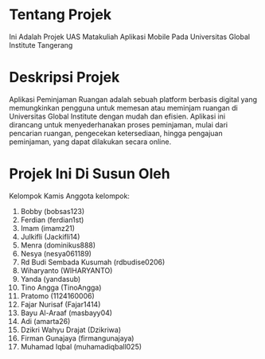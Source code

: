 # Tentang Projek

Ini Adalah Projek UAS Matakuliah Aplikasi Mobile 
Pada Universitas Global Institute Tangerang

# Deskripsi Projek
Aplikasi Peminjaman Ruangan adalah sebuah platform berbasis digital yang memungkinkan pengguna untuk memesan atau meminjam ruangan di Universitas Global Institute dengan mudah dan efisien. Aplikasi ini dirancang untuk menyederhanakan proses peminjaman, mulai dari pencarian ruangan, pengecekan ketersediaan, hingga pengajuan peminjaman, yang dapat dilakukan secara online.
# Projek Ini Di Susun Oleh
Kelompok Kamis
Anggota kelompok:
1. Bobby (bobsas123)
2. Ferdian (ferdian1st)
3. Imam (imamz21)
4. Julkifli (Jackifli14)
5. Menra (dominikus888)
6. Nesya (nesya061189)
7. Rd Budi Sembada Kusumah (rdbudise0206)
8. Wiharyanto (WIHARYANTO)
9. Yanda (yandasub)
10. Tino Angga (TinoAngga)
11. Pratomo (1124160006)
12. Fajar Nurisaf (Fajar1414)
13. Bayu Al-Araaf (masbayy04)
14. Adi (amarta26)
15. Dzikri Wahyu Drajat (Dzikriwa)
16. Firman Gunajaya (firmangunajaya)
17. Muhamad Iqbal (muhamadiqball025)

